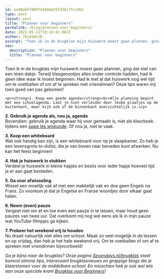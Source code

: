 ```yaml
---
id: ea40a6578097420dab25fd38c7fcc9b1
type: post
layout: post
title: "Plannen voor beginners"
permalink: /blog/plannen-voor-beginners/
date: 2022-05-11T19:16:41.067Z
author: 7biA1WiYB
excerpt: "Toen ik in de brugklas mijn huiswerk moest gaan plannen, ging dat niet van een leien dakje. Terwijl klasgenootjes alles onder controle hadden, had ik geen idee waar ik moest beginnen. Had ik met al dat huiswerk nog wel tijd om te voetballen of om af te spreken met vriendinnen? Deze tips waren mij toen goed van pas gekomen!  "
seo:
  description: "Plannen voor beginners"
  title: "Plannen voor beginners"
---
```

Toen ik in de brugklas mijn huiswerk moest gaan plannen, ging dat niet van een leien dakje. Terwijl klasgenootjes alles onder controle hadden, had ik geen idee waar ik moest beginnen. Had ik met al dat huiswerk nog wel tijd om te voetballen of om af te spreken met vriendinnen? Deze tips waren mij toen goed van pas gekomen!  

    <p><strong>1. Koop een goede agenda</strong><br>Alle planning begint met een schoolagenda. Laat je niet verleiden door leuke plaatjes op de buitenkant, maar kijk ook of de binnenkant overzichtelijk is.</p>
<p><strong>2. Gebruik je agenda als, nou ja, agenda</strong><br>Bovendien: gebruik je agenda waar hij voor gemaakt is, niet als kleurboek tijdens een <a href="https://original.sevendays.nl/blog/7-tips-om-je-nooit-meer-te-vervelen-tijdens-de-les">saaie les wiskunde</a>. Of nou ja, niet te vaak. </p>
<p><strong>3. Koop een whiteboard </strong><br>Wat ook handig kan zijn, is een whiteboard voor op je slaapkamer. Zo heb je een levensgrote to-dolist, die je van boven naar beneden kunt afwerken. Nu kan het feest beginnen! </p>
<p><strong>4. Hak je huiswerk in stukken</strong><br>Verdeel je huiswerk in kleine hapjes en beslis voor ieder hapje hoeveel tijd je er aan gaat besteden. </p>
<p><strong>5. Ga voor afwisseling</strong><br>Wissel een moeilijk vak af met een makkelijk vak en doe geen Engels na Frans. Zo voorkom je dat je Engelse en Franse woordjes door elkaar gaat halen. </p>
<p><strong>6. Neem (even) pauze</strong><br>Vergeet niet om af en toe even een pauze in te lassen, maar houd geen pauzes van twee uur. Dat overkomt mij nog wel eens als ik in mijn pauze wat YouTube-filmpjes ga kijken.</p>
<p><strong>7. Probeer het weekend vrij te houden</strong><br>Nu draait natuurlijk niet alles om school. Maak zo veel mogelijk in de lessen en op vrijdag, dan heb je het hele weekend vrij. Om te voetballen of om af te spreken met vriendinnen bijvoorbeeld!</p>
<p><em>Ga je bijna naar de brugklas? Onze pagina <a href="https://original.sevendays.nl/brugklas">Sevendays.nl/brugklas</a> staat bomvol slimme tips, interessant brugklasnieuws en grappige blogs die je klaarstomen voor de middelbare school. En misschien heb je ook wel iets aan onze speciale krant <a href="https://abonneren.sevendays.nl/abonneren/abonnementen/actiesmetderden/brugklasvoorbeginners">Brugklas voor Beginners</a>! </em></p>  
